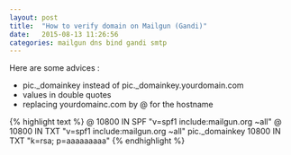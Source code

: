 ```yaml
---
layout: post
title:  "How to verify domain on Mailgun (Gandi)"
date:   2015-08-13 11:26:56
categories: mailgun dns bind gandi smtp
---
```


Here are some advices :

- pic.\_domainkey instead of pic.\_domainkey.yourdomain.com
- values in double quotes
- replacing yourdomainc.com by @ for the hostname

{% highlight text %}
@ 10800 IN SPF "v=spf1 include:mailgun.org ~all"
@ 10800 IN TXT "v=spf1 include:mailgun.org ~all"
pic._domainkey 10800 IN TXT "k=rsa; p=aaaaaaaaa"
{% endhighlight %}
